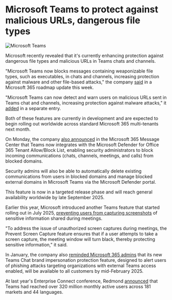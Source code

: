 # Microsoft Teams to protect against malicious URLs, dangerous file types

![Microsoft Teams](https://www.bleepstatic.com/content/hl-images/2024/08/20/Microsoft-Teams.jpg)

Microsoft recently revealed that it's currently enhancing protection against dangerous file types and malicious URLs in Teams chats and channels.

"Microsoft Teams now blocks messages containing weaponizable file types, such as executables, in chats and channels, increasing protection against malware and other file-based attacks," the company [said](https://www.microsoft.com/ro-ro/microsoft-365/roadmap?id=499892) in a Microsoft 365 roadmap update this week.

"Microsoft Teams can now detect and warn users on malicious URLs sent in Teams chat and channels, increasing protection against malware attacks," it [added](https://www.microsoft.com/ro-ro/microsoft-365/roadmap?id=499893) in a separate entry.

Both of these features are currently in development and are expected to begin rolling out worldwide across standard Microsoft 365 multi-tenants next month.

On Monday, the company [also announced](https://admin.microsoft.com/#/MessageCenter/:/messages/MC1133508) in the Microsoft 365 Message Center that Teams now integrates with the Microsoft Defender for Office 365 Tenant Allow/Block List, enabling security administrators to block incoming communications (chats, channels, meetings, and calls) from blocked domains.

Security admins will also be able to automatically delete existing communications from users in blocked domains and manage blocked external domains in Microsoft Teams via the Microsoft Defender portal.

This feature is now in a targeted release phase and will reach general availability worldwide by late September 2025.

Earlier this year, Microsoft introduced another Teams feature that started rolling out in July 2025, [preventing users from capturing screenshots](https://www.bleepingcomputer.com/news/microsoft/microsoft-teams-will-soon-block-screen-capture-during-meetings/) of sensitive information shared during meetings.

"To address the issue of unauthorized screen captures during meetings, the Prevent Screen Capture feature ensures that if a user attempts to take a screen capture, the meeting window will turn black, thereby protecting sensitive information," it said.

In January, the company also [reminded Microsoft 365 admins](https://www.bleepingcomputer.com/news/security/microsoft-teams-phishing-attack-alerts-coming-to-everyone-next-month/) that its new Teams Chat brand impersonation protection feature, designed to alert users of phishing attacks targeting organizations with external Teams access enabled, will be available to all customers by mid-February 2025.

At last year's Enterprise Connect conference, Redmond [announced](https://techcommunity.microsoft.com/blog/microsoftteamsblog/microsoft-teams-building-a-foundation-for-the-future/4090393) that Teams had reached over 320 million monthly active users across 181 markets and 44 languages.